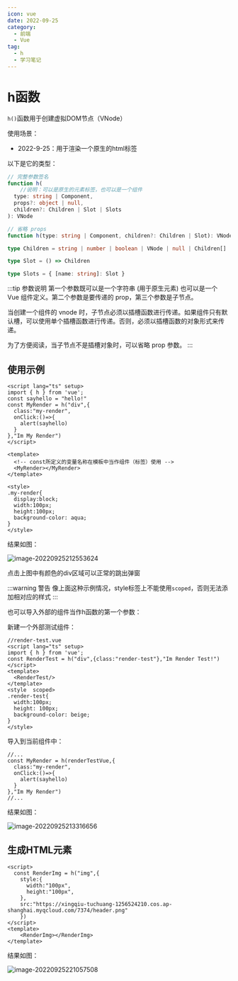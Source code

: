 ```yaml
---
icon: vue
date: 2022-09-25
category:
  - 前端
  - Vue
tag:
  - h
  - 学习笔记
---
```


# h函数

`h()`函数用于创建虚拟DOM节点（VNode）

使用场景：

- 2022-9-25：用于渲染一个原生的html标签

以下是它的类型：

```ts
// 完整参数签名
function h(
	//说明：可以是原生的元素标签，也可以是一个组件
  type: string | Component,
  props?: object | null,
  children?: Children | Slot | Slots
): VNode

// 省略 props
function h(type: string | Component, children?: Children | Slot): VNode

type Children = string | number | boolean | VNode | null | Children[]

type Slot = () => Children

type Slots = { [name: string]: Slot }

```

:::tip 参数说明
第一个参数既可以是一个字符串 (用于原生元素) 也可以是一个 Vue 组件定义。第二个参数是要传递的 prop，第三个参数是子节点。

当创建一个组件的 vnode 时，子节点必须以插槽函数进行传递。如果组件只有默认槽，可以使用单个插槽函数进行传递。否则，必须以插槽函数的对象形式来传递。

为了方便阅读，当子节点不是插槽对象时，可以省略 prop 参数。
:::

## 使用示例

```vue
<script lang="ts" setup>
import { h } from 'vue';
const sayhello = "hello!"
const MyRender = h("div",{
  class:"my-render",
  onClick:()=>{
    alert(sayhello)
  }
},"Im My Render")
</script>

<template>
  <!-- const所定义的变量名称在模板中当作组件（标签）使用 -->
  <MyRender></MyRender>
</template>

<style>
.my-render{
  display:block;
  width:100px;
  height:100px;
  background-color: aqua;
}
</style>
```

结果如图：

![image-20220925212553624](https://xingqiu-tuchuang-1256524210.cos.ap-shanghai.myqcloud.com/7374/image-20220925212553624.png)

点击上图中有颜色的div区域可以正常的跳出弹窗

:::warning 警告
像上面这种示例情况，style标签上不能使用`scoped`，否则无法添加相对应的样式
:::

也可以导入外部的组件当作h函数的第一个参数：

新建一个外部测试组件：
```vue
//render-test.vue
<script lang="ts" setup>
import { h } from 'vue';
const RenderTest = h("div",{class:"render-test"},"Im Render Test!")
</script>
<template>
  <RenderTest/>
</template>
<style  scoped>
.render-test{
  width:100px;
  height: 100px;
  background-color: beige;
}
</style>
```
导入到当前组件中：

```vue
//...
const MyRender = h(renderTestVue,{
  class:"my-render",
  onClick:()=>{
    alert(sayhello)
  }
},"Im My Render")
//...
```

结果如图：

![image-20220925213316656](https://xingqiu-tuchuang-1256524210.cos.ap-shanghai.myqcloud.com/7374/image-20220925213316656.png)

## 生成HTML元素

```vue
<script>
  const RenderImg = h("img",{
    style:{
      width:"100px",
      height:"100px",
    },
    src:"https://xingqiu-tuchuang-1256524210.cos.ap-shanghai.myqcloud.com/7374/header.png"
	})
</script>
<template>
	<RenderImg></RenderImg>
</template>
```

结果如图：

![image-20220925221057508](https://xingqiu-tuchuang-1256524210.cos.ap-shanghai.myqcloud.com/7374/image-20220925221057508.png)
